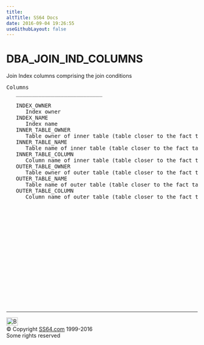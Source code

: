 ```yaml
---
title:
altTitle: SS64 Docs
date: 2016-09-04 19:26:55
useGithubLayout: false
---
```

<!-- #BeginLibraryItem "/Library/head_orad.lbi" --><!-- #EndLibraryItem --><h1>DBA_JOIN_IND_COLUMNS </h1><p> Join Index columns comprising the join conditions </p> 
 
<pre>Columns
   ___________________________
 
   INDEX_OWNER
      Index owner
   INDEX_NAME
      Index name
   INNER_TABLE_OWNER
      Table owner of inner table (table closer to the fact table)
   INNER_TABLE_NAME
      Table name of inner table (table closer to the fact table)
   INNER_TABLE_COLUMN
      Column name of inner table (table closer to the fact table)
   OUTER_TABLE_OWNER
      Table owner of outer table (table closer to the fact table)
   OUTER_TABLE_NAME
      Table name of outer table (table closer to the fact table)
   OUTER_TABLE_COLUMN
      Column name of outer table (table closer to the fact table)

</pre><!-- #BeginLibraryItem "/Library/foot_orad.lbi" --><p>
<!-- oracle-footer -->
<ins class="adsbygoogle" style="display:inline-block;width:300px;height:250px" data-ad-client="ca-pub-6140977852749469" data-ad-slot="4275490898"></ins>
<script>
(adsbygoogle = window.adsbygoogle || []).push({});
</script></p>
<hr>
<div id="bl" class="footer"><a href="DBA_JOIN_IND_COLUMNS.html#"><img src="../images/top.png" width="30" height="22" alt="Back to the Top"></a></div>
<div id="br" class="footer, tagline">© Copyright <a href="../index.html">SS64.com</a> 1999-2016<br>
Some rights reserved</div>
<!-- #EndLibraryItem -->

